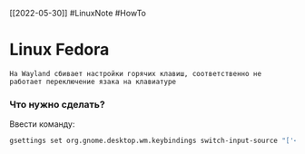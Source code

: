 [[2022-05-30]]
#LinuxNote #HowTo
# Linux Fedora
```ad-bug
На Wayland сбивает настройки горячих клавиш, соответственно не работает переключение язака на клавиатуре

```
### Что нужно сделать?
Ввести команду:
```bash
gsettings set org.gnome.desktop.wm.keybindings switch-input-source "['<Alt>Shift_L']"
```